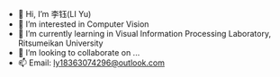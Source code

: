 - 👋 Hi, I’m 李钰(LI Yu)
- 👀 I’m interested in Computer Vision
- 🌱 I’m currently learning in Visual Information Processing Laboratory, Ritsumeikan University
- 💞️ I’m looking to collaborate on ...
- 📫 Email: ly18363074296@outlook.com

<!---
Liyu96sc/Liyu96sc is a ✨ special ✨ repository because its `README.md` (this file) appears on your GitHub profile.
You can click the Preview link to take a look at your changes.
--->
